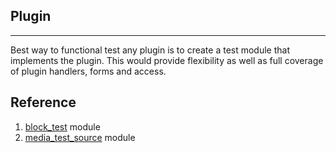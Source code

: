 ## Plugin

---
Best way to functional test any plugin is to create a test module that implements the plugin. This would provide flexibility as well as full coverage of plugin handlers, forms and access.


## Reference
1. [block_test](https://github.com/drupal/drupal/blob/8.5.x/core/modules/block/tests/modules/block_test) module
2. [media_test_source](https://github.com/drupal/drupal/blob/8.5.x/core/modules/media/tests/modules/media_test_source) module

